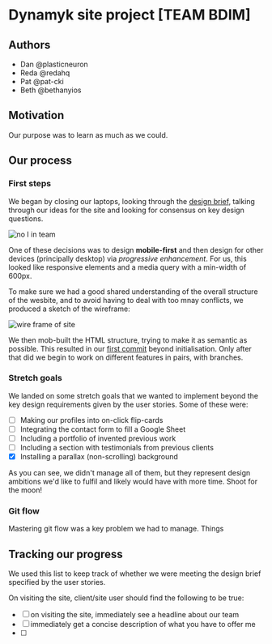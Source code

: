 # Dynamyk site project [TEAM BDIM]

## Authors

* Dan @plasticneuron
* Reda @redahq
* Pat @pat-cki
* Beth @bethanyios

## Motivation

Our purpose was to learn as much as we could.

## Our process

### First steps

We began by closing our laptops, looking through the [design brief](https://github.com/foundersandcoders/master-reference/blob/master/coursebook/week-1/project.md), talking through our ideas for the site and looking for consensus on key design questions.

![no I in team](https://media.giphy.com/media/3rgXBrLlRs4ZlpnVDO/giphy.gif)

One of these decisions was to design **mobile-first** and then design for other devices (principally desktop) via _progressive enhancement_. For us, this looked like responsive elements and a media query with a min-width of 600px.

To make sure we had a good shared understanding of the overall structure of the wesbite, and to avoid having to deal with too mnay conflicts, we produced a sketch of the wireframe:

![wire frame of site](https://i.imgur.com/xmGfL9p.jpg)

We then mob-built the HTML structure, trying to make it as semantic as possible. This resulted in our [first commit](https://github.com/fac18/dynamyk-site/commit/c0761cecbdcbc8130a51e0656e847fde903e5cf4) beyond initialisation. Only after that did we begin to work on different features in pairs, with branches.

### Stretch goals

We landed on some stretch goals that we wanted to implement beyond the key design requirements given by the user stories. Some of these were:

- [ ] Making our profiles into on-click flip-cards
- [ ] Integrating the contact form to fill a Google Sheet
- [ ] Including a portfolio of invented previous work
- [ ] Including a section with testimonials from previous clients
- [x] Installing a parallax (non-scrolling) background 

As you can see, we didn't manage all of them, but they represent design ambitions we'd like to fulfil and likely would have with more time. Shoot for the moon!

### Git flow

Mastering git flow was a key problem we had to manage. Things

## Tracking our progress

We used this list to keep track of whether we were meeting the design brief specified by the user stories.

On visiting the site, client/site user should find the following to be true:

- [ ] on visiting the site, immediately see a headline about our team
- [ ] immediately get a concise description of what you have to offer me
- [ ] 
